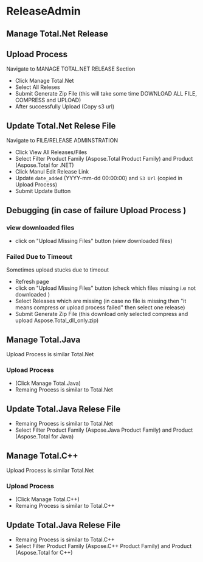 # ReleaseAdmin

## Manage Total.Net Release

## Upload Process

Navigate to MANAGE TOTAL.NET RELEASE Section

  - Click Manage Total.Net
  - Select All Releses
  - Submit  Generate Zip File (this will take some time DOWNLOAD ALL FILE, COMPRESS and UPLOAD)
  - After successfully Upload (Copy s3 url)
 
## Update Total.Net Relese File

Navigate to FILE/RELEASE ADMINSTRATION

  - Click View All Releases/Files 
  - Select Filter Product Family (Aspose.Total Product Family) and Product (Aspose.Total for .NET)
  - Click Manul Edit Release Link
  - Update `date_added` (YYYY-mm-dd 00:00:00) and `S3 Url` (copied in Upload Process) 
  - Submit Update Button
  
## Debugging (in case of failure Upload Process )

### view downloaded files
 
  - click on  "Upload Missing Files" button (view downloaded files)

### Failed Due to Timeout

Sometimes upload stucks due to timeout
  
  - Refresh page
  - click on  "Upload Missing Files" button (check which files missing i.e not downloaded )
  - Select Releases which are missing (in case no file is missing then "it means compress or upload process failed" then select one release)
  - Submit Generate Zip File  (this download only selected compress and upload Aspose.Total_dll_only.zip)

## Manage Total.Java

Upload Process is similar Total.Net

### Upload Process
  -  (Click Manage Total.Java)
  - Remaing Process is similar to Total.Net

## Update Total.Java Relese File
  - Remaing Process is similar to Total.Net
  - Select Filter Product Family (Aspose.Java Product Family) and Product (Aspose.Total for Java)

## Manage Total.C++

Upload Process is similar Total.Net

### Upload Process
  -  (Click Manage Total.C++)
  - Remaing Process is similar to Total.C++

## Update Total.Java Relese File
  - Remaing Process is similar to Total.C++
  - Select Filter Product Family (Aspose.C++ Product Family) and Product (Aspose.Total for C++)

